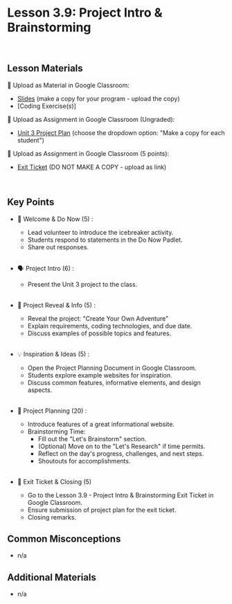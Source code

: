 # Lesson 3.9: Project Intro & Brainstorming

<br>

## Lesson Materials

📖 Upload as Material in Google Classroom:
- [Slides](https://docs.google.com/presentation/d/1LO6Cs9HKCdyrayTJQ4q5PBkBiZ9jQllkFtTeGwVjHuI/edit?usp=sharing) (make a copy for your program - upload the copy)
- [Coding Exercise(s)]

📝 Upload as Assignment in Google Classroom (Ungraded):
- [Unit 3 Project Plan](https://docs.google.com/document/d/1FiLQneW1nFMrWv3EsB8M3qu831fJRG6fQwS_gwm8jRI/edit?usp=sharing) (choose the dropdown option: "Make a copy for each student")

📝 Upload as Assignment in Google Classroom (5 points):
- [Exit Ticket]() (DO NOT MAKE A COPY - upload as link)

<br>

## Key Points

- 👋 Welcome & Do Now (5) : 
    - Lead volunteer to introduce the icebreaker activity.
    - Students respond to statements in the Do Now Padlet.
    - Share out responses.<br><br>

- 🗣️ Project Intro (6) : 
    - Present the Unit 3 project to the class.<br><br>

- 👀 Project Reveal & Info (5) :
    - Reveal the project: "Create Your Own Adventure"
    - Explain requirements, coding technologies, and due date.
    - Discuss examples of possible topics and features.<br><br>

- 💡 Inspiration & Ideas (5) : 
    - Open the Project Planning Document in Google Classroom.
    - Students explore example websites for inspiration.
    - Discuss common features, informative elements, and design aspects.<br><br>

- 📝 Project Planning (20) : 
    - Introduce features of a great informational website.
    - Brainstorming Time:
        - Fill out the "Let's Brainstorm" section.
        - (Optional) Move on to the "Let's Research" if time permits.
        - Reflect on the day's progress, challenges, and next steps.
        - Shoutouts for accomplishments. <br><br>

- 👋 Exit Ticket & Closing (5)
    - Go to the Lesson 3.9 - Project Intro & Brainstorming Exit Ticket in Google Classroom.
    - Ensure submission of project plan for the exit ticket.
    - Closing remarks.


## Common Misconceptions
- n/a


## Additional Materials
- n/a
